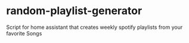 # random-playlist-generator

Script for home assistant that creates weekly spotify playlists from your favorite Songs
